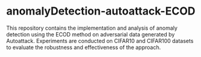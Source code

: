 # anomalyDetection-autoattack-ECOD
 This repository contains the implementation and analysis of anomaly detection using the ECOD method on adversarial data generated by Autoattack. Experiments are conducted on CIFAR10 and CIFAR100 datasets to evaluate the robustness and effectiveness of the approach.
